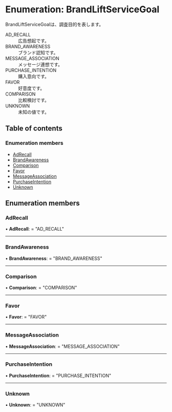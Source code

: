# Enumeration: BrandLiftServiceGoal


<div lang=\"ja\"> BrandLiftServiceGoalは、調査目的を表します。 </div>  <dl class=term>   <dt class=\"term__item\">AD_RECALL</dt>   <dd class=\"term__desc\"><span lang=\"ja\">広告想起です。</span></dd>   <dt class=\"term__item\">BRAND_AWARENESS</dt>   <dd class=\"term__desc\"><span lang=\"ja\">ブランド認知です。</span></dd>   <dt class=\"term__item\">MESSAGE_ASSOCIATION</dt>   <dd class=\"term__desc\"><span lang=\"ja\">メッセージ連想です。</span></dd>   <dt class=\"term__item\">PURCHASE_INTENTION</dt>   <dd class=\"term__desc\"><span lang=\"ja\">購入意向です。</span></dd>   <dt class=\"term__item\">FAVOR</dt>   <dd class=\"term__desc\"><span lang=\"ja\">好意度です。</span></dd>   <dt class=\"term__item\">COMPARISON</dt>   <dd class=\"term__desc\"><span lang=\"ja\">比較検討です。</span></dd>   <dt class=\"term__item\">UNKNOWN</dt>   <dd class=\"term__desc\"><span lang=\"ja\">未知の値です。</span></dd> </dl>

## Table of contents

### Enumeration members

- [AdRecall](brandliftservicegoal.md#adrecall)
- [BrandAwareness](brandliftservicegoal.md#brandawareness)
- [Comparison](brandliftservicegoal.md#comparison)
- [Favor](brandliftservicegoal.md#favor)
- [MessageAssociation](brandliftservicegoal.md#messageassociation)
- [PurchaseIntention](brandliftservicegoal.md#purchaseintention)
- [Unknown](brandliftservicegoal.md#unknown)

## Enumeration members

### AdRecall

• **AdRecall**: = "AD\_RECALL"

___

### BrandAwareness

• **BrandAwareness**: = "BRAND\_AWARENESS"

___

### Comparison

• **Comparison**: = "COMPARISON"

___

### Favor

• **Favor**: = "FAVOR"

___

### MessageAssociation

• **MessageAssociation**: = "MESSAGE\_ASSOCIATION"

___

### PurchaseIntention

• **PurchaseIntention**: = "PURCHASE\_INTENTION"

___

### Unknown

• **Unknown**: = "UNKNOWN"
